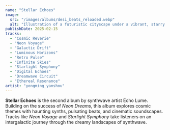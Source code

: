 ```yaml
---
name: "Stellar Echoes"
image:
  src: "/images/albums/desi_beats_reloaded.webp"
  alt: "Illustration of a futuristic cityscape under a vibrant, starry sky with glowing neon accents, retro 1980s aesthetics, and soundwave patterns for a synthwave album"
publishDate: 2025-02-15
tracks:
  - "Cosmic Reverie"
  - "Neon Voyage"
  - "Galactic Drift"
  - "Luminous Horizons"
  - "Retro Pulse"
  - "Infinite Skies"
  - "Starlight Symphony"
  - "Digital Echoes"
  - "Dreamwave Circuit"
  - "Ethereal Resonance"
artist: "yongming_yanshou"
---
```


**Stellar Echoes** is the second album by synthwave artist Echo Lume. Building on the success of *Neon Dreams*, this album explores cosmic themes with haunting synths, pulsating beats, and cinematic soundscapes. Tracks like *Neon Voyage* and *Starlight Symphony* take listeners on an intergalactic journey through the dreamy landscapes of synthwave.
